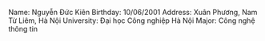 Name: Nguyễn Đức Kiên
Birthday: 10/06/2001
Address: Xuân Phương, Nam Từ Liêm, Hà Nội
University: Đại học Công nghiệp Hà Nội
Major: Công nghệ thông tin
